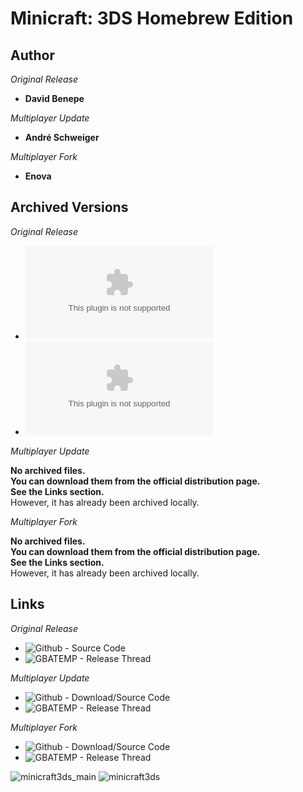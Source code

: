 <detail>

# Minicraft: 3DS Homebrew Edition
  
>
  
## Author 
*Original Release*  
- **David Benepe** 

*Multiplayer Update*
- **André Schweiger** 

*Multiplayer Fork*  
- **Enova**  

## Archived Versions 
*Original Release*  
- ![Minicraft: 3DS Homebrew Edition / 3DSX - 1.0](https://github.com/FurnishedChunk/Minicraft-Mod-Archives/raw/master/Minicraft%20Ports/Minicraft%20Homebrews/Minicraft%203DS%20Homebrew%20Edition/Original/Minicraft3DSv1.0.ziphttps://github.com/FurnishedChunk/Minicraft-Mod-Archives/blob/master/Minicraft%20Ports/Minicraft%20Homebrews/Minicraft%203DS%20Homebrew%20Edition/Original/Minicraft3DSv1.0.zip) 
- ![Minicraft: 3DS Homebrew Edition / ELF - 1.0](https://github.com/FurnishedChunk/Minicraft-Mod-Archives/raw/master/Minicraft%20Ports/Minicraft%20Homebrews/Minicraft%203DS%20Homebrew%20Edition/Original/Minicraft3DSv1.0elf.zip) 
<!--- ![Minicraft: 3DS Homebrew Edition / Source Code - 1.0](https://github.com/FurnishedChunk/Minicraft-Mod-Archives/raw/master/Minicraft%20Ports/Minicraft%20Homebrews/Minicraft%203DS%20Homebrew%20Edition/Original/Minicraft3DS-src.zip) --> 

*Multiplayer Update*
  
**No archived files.**  
**You can download them from the official distribution page.**  
**See the Links section.**  
However, it has already been archived locally.

*Multiplayer Fork*
  
**No archived files.**  
**You can download them from the official distribution page.**  
**See the Links section.**  
However, it has already been archived locally.

## Links
*Original Release*  
- ![Github - Source Code](https://github.com/DavidSM64/Minicraft3DS) 
- ![GBATEMP - Release Thread](https://gbatemp.net/threads/minicraft-3ds-homebrew-edition.399295)   

*Multiplayer Update*
- ![Github - Download/Source Code](https://github.com/andre111/Minicraft3DS) 
- ![GBATEMP - Release Thread](https://gbatemp.net/threads/release-minicraft3ds-the-multiplayer-update.495945)   

*Multiplayer Fork*
- ![Github - Download/Source Code](https://github.com/Enovale/Minicraft3DS) 
- ![GBATEMP - Release Thread](https://gbatemp.net/threads/release-new-minicraft3ds-fork-v1-4.494947)   

![minicraft3ds_main](https://i.imgur.com/NgO86Di.png)
![minicraft3ds](http://i.imgur.com/G9TSN5I.png)
</detail>
<p>

<detail>